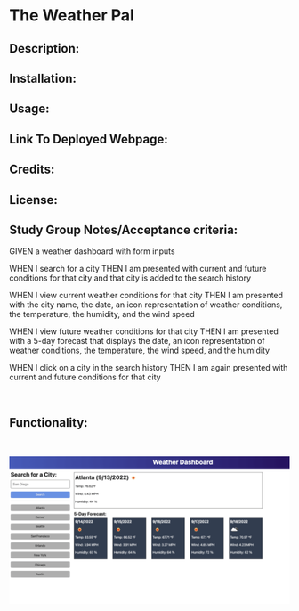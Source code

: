 # The Weather Pal

## Description:

## Installation:

## Usage:

## Link To Deployed Webpage:

## Credits:

## License:

## Study Group Notes/Acceptance criteria:

GIVEN a weather dashboard with form inputs

WHEN I search for a city
THEN I am presented with current and future conditions for that city and that city is added to the search history

WHEN I view current weather conditions for that city
THEN I am presented with the city name, the date, an icon representation of weather conditions, the temperature, the humidity, and the wind speed

WHEN I view future weather conditions for that city
THEN I am presented with a 5-day forecast that displays the date, an icon representation of weather conditions, the temperature, the wind speed, and the humidity

WHEN I click on a city in the search history
THEN I am again presented with current and future conditions for that city

<br>

## Functionality:

<br>

![alt text](./assets/images/06-server-side-apis-homework-demo.png)